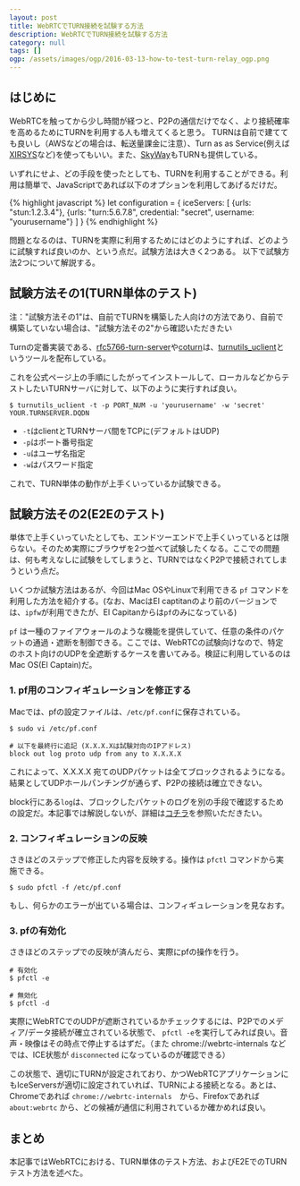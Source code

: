```yaml
---
layout: post
title: WebRTCでTURN接続を試験する方法
description: WebRTCでTURN接続を試験する方法
category: null
tags: []
ogp: /assets/images/ogp/2016-03-13-how-to-test-turn-relay_ogp.png
---
```


## はじめに

WebRTCを触ってから少し時間が経つと、P2Pの通信だけでなく、より接続確率を高めるためにTURNを利用する人も増えてくると思う。
TURNは自前で建てても良いし（AWSなどの場合は、転送量課金に注意）、Turn as as Service(例えば[XIRSYS](https://xirsys.com/)など)を使ってもいい。また、[SkyWay](https://nttcom.github.io/skyway/features.html)もTURNも提供している。

いずれにせよ、どの手段を使ったとしても、TURNを利用することができる。利用は簡単で、JavaScriptであれば以下のオプションを利用してあげるだけだ。

{% highlight javascript %}
let configuration = {
    iceServers: [
        {urls: "stun:1.2.3.4"},
        {urls: "turn:5.6.7.8", credential: "secret", username: "yourusername"}
    ]
}
{% endhighlight %}

問題となるのは、TURNを実際に利用するためにはどのようにすれば、どのように試験すれば良いのか、という点だ。試験方法は大きく2つある。
以下で試験方法2つについて解説する。

<script async src="//pagead2.googlesyndication.com/pagead/js/adsbygoogle.js"></script>
<!-- iwashico_middle -->
<ins class="adsbygoogle"
     style="display:block"
     data-ad-client="ca-pub-4737755123993145"
     data-ad-slot="6593095118"
     data-ad-format="auto"></ins>
<script>
(adsbygoogle = window.adsbygoogle || []).push({});
</script>

## 試験方法その1(TURN単体のテスト)

注："試験方法その1"は、自前でTURNを構築した人向けの方法であり、自前で構築していない場合は、"試験方法その2"から確認いただきたい

Turnの定番実装である、[rfc5766-turn-server](https://github.com/coturn/rfc5766-turn-server)や[coturn](https://github.com/coturn/coturn)は、[turnutils_uclient](https://github.com/coturn/coturn/wiki/turnutils_uclient)というツールを配布している。

これを公式ページ上の手順にしたがってインストールして、ローカルなどからテストしたいTURNサーバに対して、以下のように実行すれば良い。

```
$ turnutils_uclient -t -p PORT_NUM -u 'yourusername' -w 'secret' YOUR.TURNSERVER.DQDN
```

- `-t`はclientとTURNサーバ間をTCPに(デフォルトはUDP)
- `-p`はポート番号指定
- `-u`はユーザ名指定
- `-w`はパスワード指定

これで、TURN単体の動作が上手くいっているか試験できる。

## 試験方法その2(E2Eのテスト)

単体で上手くいっていたとしても、エンドツーエンドで上手くいっているとは限らない。そのため実際にブラウザを2つ並べて試験したくなる。ここでの問題は、何も考えなしに試験をしてしまうと、TURNではなくP2Pで接続されてしまうという点だ。

いくつか試験方法はあるが、今回はMac OSやLinuxで利用できる `pf` コマンドを利用した方法を紹介する。(なお、MacはEl captitanのより前のバージョンでは、`ipfw`が利用できたが、El Capitanからは`pf`のみになっている)

`pf` は一種のファイアウォールのような機能を提供していて、任意の条件のパケットの通過・遮断を制御できる。ここでは、WebRTCの試験向けなので、特定のホスト向けのUDPを全遮断するケースを書いてみる。検証に利用しているのはMac OS(El Captain)だ。

### 1. pf用のコンフィギュレーションを修正する

Macでは、pfの設定ファイルは、`/etc/pf.conf`に保存されている。

```
$ sudo vi /etc/pf.conf

# 以下を最終行に追記 (X.X.X.Xは試験対向のIPアドレス)
block out log proto udp from any to X.X.X.X
```

これによって、X.X.X.X 宛てのUDPパケットは全てブロックされるようになる。結果としてUDPホールパンチングが通らず、P2Pの接続は確立できない。

block行にある`log`は、ブロックしたパケットのログを別の手段で確認するための設定だ。本記事では解説しないが、詳細は[コチラ](http://ftp.tuwien.ac.at/.vhost/www.openbsd.org/xxx/faq/pf/ja/logging.html)を参照いただきたい。

### 2. コンフィギュレーションの反映

さきほどのステップで修正した内容を反映する。操作は `pfctl` コマンドから実施できる。

```
$ sudo pfctl -f /etc/pf.conf
```

もし、何らかのエラーが出ている場合は、コンフィギュレーションを見なおす。

### 3. pfの有効化

さきほどのステップでの反映が済んだら、実際にpfの操作を行う。

```
# 有効化
$ pfctl -e

# 無効化
$ pfctl -d
```

実際にWebRTCでのUDPが遮断されているかチェックするには、P2Pでのメディア/データ接続が確立されている状態で、 `pfctl -e`を実行してみれば良い。音声・映像はその時点で停止するはずだ。（また chrome://webrtc-internals などでは、ICE状態が `disconnected` になっているのが確認できる）

この状態で、適切にTURNが設定されており、かつWebRTCアプリケーションにもIceServersが適切に設定されていれば、TURNによる接続となる。あとは、Chromeであれば `chrome://webrtc-internals`　から、Firefoxであれば `about:webrtc` から、どの候補が通信に利用されているか確かめれば良い。

## まとめ

本記事ではWebRTCにおける、TURN単体のテスト方法、およびE2EでのTURNテスト方法を述べた。
